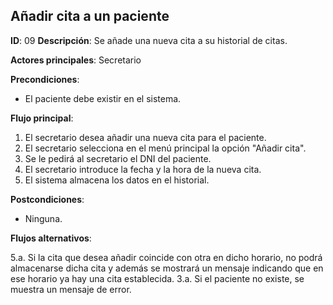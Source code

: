 ## Añadir cita a un paciente

**ID**: 09
**Descripción**: Se añade una nueva cita a su historial de citas.

**Actores principales**: Secretario

**Precondiciones**:
* El paciente debe existir en el sistema.

**Flujo principal**:
1. El secretario desea añadir una nueva cita para el paciente.
1. El secretario selecciona en el menú principal la opción "Añadir cita".
1. Se le pedirá al secretario el DNI del paciente.
1. El secretario introduce la fecha y la hora de la nueva cita.
1. El sistema almacena los datos en el historial.

**Postcondiciones**:

* Ninguna.

**Flujos alternativos**:

5.a. Si la cita que desea añadir coincide con otra en dicho horario, no podrá almacenarse dicha cita y además se mostrará un mensaje indicando que en ese horario ya hay una cita establecida.
3.a. Si el paciente no existe, se muestra un mensaje de error.